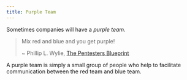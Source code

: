 ```yaml
---
title: Purple Team
---
```


Sometimes companies will have a _purple team_.

> Mix red and blue and you get purple!
>
> ~ Phillip L. Wylie, [The Pentesters Blueprint](private/the-pentesters-blueprint)

A purple team is simply a small group of people who help to facilitate communication between the red team and blue team.
